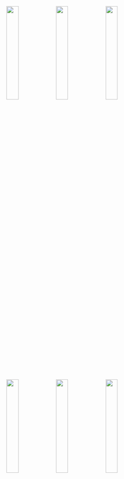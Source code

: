 <img width="25%" src="https://user-images.githubusercontent.com/31420144/100316821-d90a0800-2fed-11eb-93e1-d9179839d8e0.png"></img> 
<img width="25%" src="https://user-images.githubusercontent.com/31420144/100316780-c5f73800-2fed-11eb-93ad-a20b1cc71d5f.png"></img> 
<img width="25%" src="https://user-images.githubusercontent.com/31420144/100316792-c98abf00-2fed-11eb-9771-0eeaa0cad04b.png"></img> 
<img width="25%" src="https://user-images.githubusercontent.com/31420144/100316802-cf80a000-2fed-11eb-9de4-f409adc837ef.png"></img> 
<img width="25%" src="https://user-images.githubusercontent.com/31420144/100316807-d27b9080-2fed-11eb-8205-f5607e7b608e.png"></img> 
<img width="25%" src="https://user-images.githubusercontent.com/31420144/100316798-cbed1900-2fed-11eb-8364-64fb8e99d88d.png"></img>
